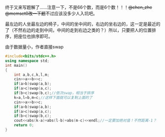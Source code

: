 终于又来写题解了......注意一下，不是66个数，而是6个数！！！~~@chen_zhe @memset0改一下题~~不过应该没多少人入坑吧。

最左边的人坐最左边的椅子，中间的坐中间的，右边的坐右边的，这一定是最近的了（不然右边的走到中间，中间的走到右边之类的？）所以，只要把人的位置排序，把座位也排序即可。

由于数据量小，作者直接swap
```cpp
#include<bits/stdc++.h>
using namespace std;
int main()
{
	int a,b,c,k,l,m;
	cin>>a>>b>>c;
	if(a>b)swap(a,b);
	if(a>c)swap(a,c);
	if(b>c)swap(b,c);//依次swap，相当于排序
	k=a,l=b,m=c;//这样下面就可以复制上面的了
	cin>>a>>b>>c;
	if(a>b)swap(a,b);
	if(a>c)swap(a,c);
	if(b>c)swap(b,c);
	cout<<abs(k-a)+abs(l-b)+abs(m-c)<<endl;//一定要加绝对值！不然距离-1？
	return 0;
}
```
